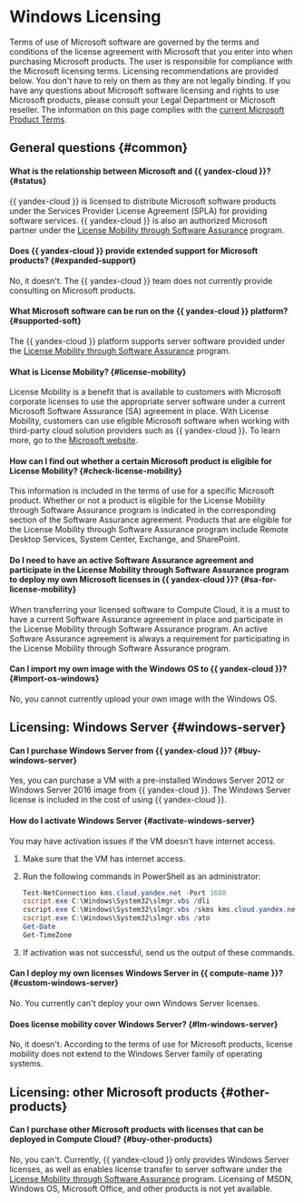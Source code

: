 # Windows Licensing

Terms of use of Microsoft software are governed by the terms and conditions of the license agreement with Microsoft that you enter into when purchasing Microsoft products. The user is responsible for compliance with the Microsoft licensing terms. Licensing recommendations are provided below. You don't have to rely on them as they are not legally binding. If you have any questions about Microsoft software licensing and rights to use Microsoft products, please consult your Legal Department or Microsoft reseller. The information on this page complies with the [current Microsoft Product Terms](https://www.microsoft.com/en-us/licensing/product-licensing/products).

## General questions {#common}

#### What is the relationship between Microsoft and {{ yandex-cloud }}? {#status}

{{ yandex-cloud }} is licensed to distribute Microsoft software products under the Services Provider License Agreement (SPLA) for providing software services. {{ yandex-cloud }} is also an authorized Microsoft partner under the [License Mobility through Software Assurance](https://www.microsoft.com/en-us/licensing/licensing-programs/software-assurance-license-mobility) program.

#### Does {{ yandex-cloud }} provide extended support for Microsoft products? {#expanded-support}

No, it doesn't. The {{ yandex-cloud }} team does not currently provide consulting on Microsoft products.

#### What Microsoft software can be run on the {{ yandex-cloud }} platform? {#supported-soft}

The {{ yandex-cloud }} platform supports server software provided under the [License Mobility through Software Assurance](https://www.microsoft.com/en-us/licensing/licensing-programs/software-assurance-license-mobility) program.

#### What is License Mobility? {#license-mobility}

License Mobility is a benefit that is available to customers with Microsoft corporate licenses to use the appropriate server software under a current Microsoft Software Assurance (SA) agreement in place. With License Mobility, customers can use eligible Microsoft software when working with third-party cloud solution providers such as {{ yandex-cloud }}. To learn more, go to the [Microsoft website](https://www.microsoft.com/en-us/licensing/licensing-programs/software-assurance-license-mobility).

#### How can I find out whether a certain Microsoft product is eligible for License Mobility? {#check-license-mobility}

This information is included in the terms of use for a specific Microsoft product. Whether or not a product is eligible for the License Mobility through Software Assurance program is indicated in the corresponding section of the Software Assurance agreement. Products that are eligible for the License Mobility through Software Assurance program include Remote Desktop Services, System Center, Exchange, and SharePoint.

#### Do I need to have an active Software Assurance agreement and participate in the License Mobility through Software Assurance program to deploy my own Microsoft licenses in {{ yandex-cloud }}? {#sa-for-license-mobility}

When transferring your licensed software to Compute Cloud, it is a must to have a current Software Assurance agreement in place and participate in the License Mobility through Software Assurance program. An active Software Assurance agreement is always a requirement for participating in the License Mobility through Software Assurance program.

#### Can I import my own image with the Windows OS to {{ yandex-cloud }}? {#import-os-windows}

No, you cannot currently upload your own image with the Windows OS.

## Licensing: Windows Server {#windows-server}

#### Can I purchase Windows Server from {{ yandex-cloud }}? {#buy-windows-server}

Yes, you can purchase a VM with a pre-installed Windows Server 2012 or Windows Server 2016 image from {{ yandex-cloud }}. The Windows Server license is included in the cost of using {{ yandex-cloud }}.

#### How do I activate Windows Server {#activate-windows-server}

You may have activation issues if the VM doesn't have internet access.
1. Make sure that the VM has internet access.
1. Run the following commands in PowerShell as an administrator:

   ```powershell
   Test-NetConnection kms.cloud.yandex.net -Port 1688
   cscript.exe C:\Windows\System32\slmgr.vbs /dli
   cscript.exe C:\Windows\System32\slmgr.vbs /skms kms.cloud.yandex.net:1688
   cscript.exe C:\Windows\System32\slmgr.vbs /ato
   Get-Date
   Get-TimeZone
   ```

1. If activation was not successful, send us the output of these commands.

#### Can I deploy my own licenses Windows Server in {{ compute-name }}? {#custom-windows-server}

No. You currently can't deploy your own Windows Server licenses.

#### Does license mobility cover Windows Server? {#lm-windows-server}

No, it doesn't. According to the terms of use for Microsoft products, license mobility does not extend to the Windows Server family of operating systems.

## Licensing: other Microsoft products {#other-products}

#### Can I purchase other Microsoft products with licenses that can be deployed in Compute Cloud? {#buy-other-products}

No, you can't. Currently, {{ yandex-cloud }} only provides Windows Server licenses, as well as enables license transfer to server software under the [License Mobility through Software Assurance](https://www.microsoft.com/en-us/licensing/licensing-programs/software-assurance-license-mobility) program. Licensing of MSDN, Windows OS, Microsoft Office, and other products is not yet available.